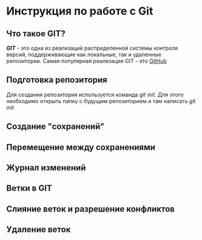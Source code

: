 # Инструкция по работе с Git

## Что такое GIT?
***GIT*** - это одна из реализаций распределенной системы контроля версий, поддерживающие как локальные, так и удаленные репозитории. Самая популярная реализация GIT - это [GitHub](https://github.com)
## Подготовка репозитория
Для создания репозитория  используется команда *git init*. Для этого необходимо открыть папку с будущим репозиторием и там написать *git init*
## Создание "сохранений"

## Перемещение между сохранениями

## Журнал изменений

## Ветки в  GIT

## Слияние веток и разрешение конфликтов

## Удаление веток